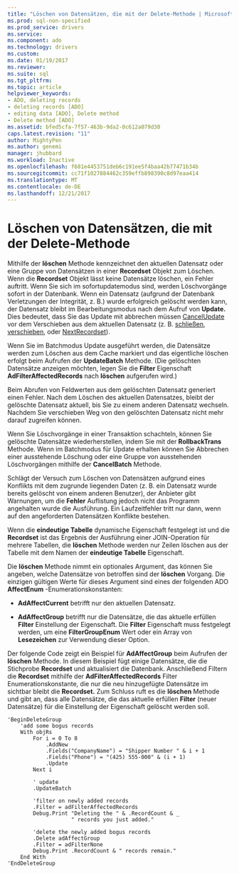 ```yaml
---
title: "Löschen von Datensätzen, die mit der Delete-Methode | Microsoft Docs"
ms.prod: sql-non-specified
ms.prod_service: drivers
ms.service: 
ms.component: ado
ms.technology: drivers
ms.custom: 
ms.date: 01/19/2017
ms.reviewer: 
ms.suite: sql
ms.tgt_pltfrm: 
ms.topic: article
helpviewer_keywords:
- ADO, deleting records
- deleting records [ADO]
- editing data [ADO], Delete method
- Delete method [ADO]
ms.assetid: bfed5cfa-7f57-463b-9da2-0c612a079d30
caps.latest.revision: "11"
author: MightyPen
ms.author: genemi
manager: jhubbard
ms.workload: Inactive
ms.openlocfilehash: f681e4453751deb6c191ee5f4baa42b77471b34b
ms.sourcegitcommit: cc71f1027884462c359effb898390c8d97eaa414
ms.translationtype: MT
ms.contentlocale: de-DE
ms.lasthandoff: 12/21/2017
---
```

# <a name="deleting-records-using-the-delete-method"></a>Löschen von Datensätzen, die mit der Delete-Methode
Mithilfe der **löschen** Methode kennzeichnet den aktuellen Datensatz oder eine Gruppe von Datensätzen in einer **Recordset** Objekt zum Löschen. Wenn die **Recordset** Objekt lässt keine Datensätze löschen, ein Fehler auftritt. Wenn Sie sich im sofortupdatemodus sind, werden Löschvorgänge sofort in der Datenbank. Wenn ein Datensatz (aufgrund der Datenbank Verletzungen der Integrität, z. B.) wurde erfolgreich gelöscht werden kann, der Datensatz bleibt im Bearbeitungsmodus nach dem Aufruf von **Update.** Dies bedeutet, dass Sie das Update mit abbrechen müssen [CancelUpdate](../../../ado/reference/ado-api/cancelupdate-method-ado.md) vor dem Verschieben aus dem aktuellen Datensatz (z. B. [schließen](../../../ado/reference/ado-api/close-method-ado.md), [verschieben](../../../ado/reference/ado-api/move-method-ado.md), oder [ NextRecordset](../../../ado/reference/ado-api/nextrecordset-method-ado.md)).  
  
 Wenn Sie im Batchmodus Update ausgeführt werden, die Datensätze werden zum Löschen aus dem Cache markiert und das eigentliche löschen erfolgt beim Aufrufen der **UpdateBatch** Methode. (Die gelöschten Datensätze anzeigen möchten, legen Sie die **Filter** Eigenschaft **AdFilterAffectedRecords** nach **löschen** aufgerufen wird.)  
  
 Beim Abrufen von Feldwerten aus dem gelöschten Datensatz generiert einen Fehler. Nach dem Löschen des aktuellen Datensatzes, bleibt der gelöschte Datensatz aktuell, bis Sie zu einem anderen Datensatz wechseln. Nachdem Sie verschieben Weg von den gelöschten Datensatz nicht mehr darauf zugreifen können.  
  
 Wenn Sie Löschvorgänge in einer Transaktion schachteln, können Sie gelöschte Datensätze wiederherstellen, indem Sie mit der **RollbackTrans** Methode. Wenn im Batchmodus für Update erhalten können Sie Abbrechen einer ausstehende Löschung oder eine Gruppe von ausstehenden Löschvorgängen mithilfe der **CancelBatch** Methode.  
  
 Schlägt der Versuch zum Löschen von Datensätzen aufgrund eines Konflikts mit dem zugrunde liegenden Daten (z. B. ein Datensatz wurde bereits gelöscht von einem anderen Benutzer), der Anbieter gibt Warnungen, um die **Fehler** Auflistung jedoch nicht das Programm angehalten wurde die Ausführung. Ein Laufzeitfehler tritt nur dann, wenn auf den angeforderten Datensätzen Konflikte bestehen.  
  
 Wenn die **eindeutige Tabelle** dynamische Eigenschaft festgelegt ist und die **Recordset** ist das Ergebnis der Ausführung einer JOIN-Operation für mehrere Tabellen, die **löschen** Methode werden nur Zeilen löschen aus der Tabelle mit dem Namen der **eindeutige Tabelle** Eigenschaft.  
  
 Die **löschen** Methode nimmt ein optionales Argument, das können Sie angeben, welche Datensätze von betroffen sind der **löschen** Vorgang. Die einzigen gültigen Werte für dieses Argument sind eines der folgenden ADO **AffectEnum** -Enumerationskonstanten:  
  
-   **AdAffectCurrent** betrifft nur den aktuellen Datensatz.  
  
-   **AdAffectGroup** betrifft nur die Datensätze, die das aktuelle erfüllen **Filter** Einstellung der Eigenschaft. Die **Filter** Eigenschaft muss festgelegt werden, um eine **FilterGroupEnum** Wert oder ein Array von **Lesezeichen** zur Verwendung dieser Option.  
  
 Der folgende Code zeigt ein Beispiel für **AdAffectGroup** beim Aufrufen der **löschen** Methode. In diesem Beispiel fügt einige Datensätze, die die Stichprobe **Recordset** und aktualisiert die Datenbank. Anschließend Filtern die **Recordset** mithilfe der **AdFilterAffectedRecords** Filter Enumerationskonstante, die nur die neu hinzugefügte Datensätze im sichtbar bleibt die **Recordset.** Zum Schluss ruft es die **löschen** Methode und gibt an, dass alle Datensätze, die das aktuelle erfüllen **Filter** (neuer Datensätze) für die Einstellung der Eigenschaft gelöscht werden soll.  
  
```  
'BeginDeleteGroup  
    'add some bogus records  
    With objRs  
        For i = 0 To 8  
            .AddNew  
            .Fields("CompanyName") = "Shipper Number " & i + 1  
            .Fields("Phone") = "(425) 555-000" & (i + 1)  
            .Update  
        Next i  
  
        ' update  
        .UpdateBatch  
  
        'filter on newly added records  
        .Filter = adFilterAffectedRecords  
        Debug.Print "Deleting the " & .RecordCount & _  
                    " records you just added."  
  
        'delete the newly added bogus records  
        .Delete adAffectGroup  
        .Filter = adFilterNone  
        Debug.Print .RecordCount & " records remain."  
    End With  
'EndDeleteGroup  
```
